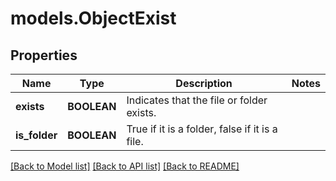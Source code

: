 # models.ObjectExist
## Properties
Name | Type | Description | Notes
------------ | ------------- | ------------- | -------------
**exists** | **BOOLEAN** | Indicates that the file or folder exists. | 
**is_folder** | **BOOLEAN** | True if it is a folder, false if it is a file. | 



[[Back to Model list]](README.md#documentation-for-models) [[Back to API list]](README.md#documentation-for-api-endpoints) [[Back to README]](README.md)


